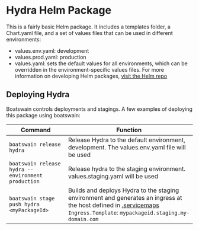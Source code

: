 # Hydra Helm Package
This is a fairly basic Helm package. It includes a templates folder, a Chart.yaml file, and a set of values files that can be used in different environments: 
* values.env.yaml: development
* values.prod.yaml: production
* values.yaml: sets the default values for all environments, which can be overridden in the environment-specific values files. For more information on developing Helm packages, [visit the Helm repo](https://github.com/kubernetes/helm)

## Deploying Hydra
Boatswain controls deployments and stagings. A few examples of deploying this package using boatswain: 


 Command | Function 
 --- | ---
 `boatswain release hydra` | Release Hydra to the default environment, development. The values.env.yaml file will be used
 `boatswain release hydra --environment production` | Release hydra to the staging environment. values.staging.yaml will be used
`boatswain stage push hydra <myPackageId>` | Builds and deploys Hydra to the staging environment and generates an ingress at the host defined in [.servicemaps](#todo-link-here) `Ingress.Template`: `mypackageid.staging.my-domain.com`